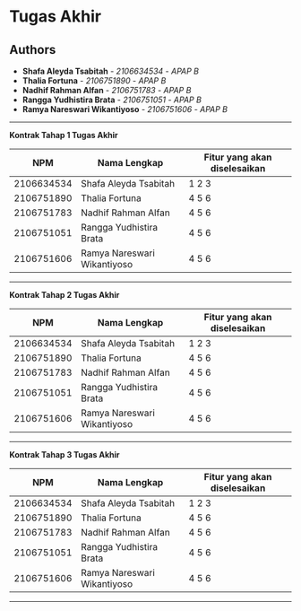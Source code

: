 # Tugas Akhir
## Authors
* **Shafa Aleyda Tsabitah** - *2106634534* - *APAP B*	
* **Thalia Fortuna** - *2106751890*	- *APAP B*
* **Nadhif Rahman Alfan** - *2106751783* - *APAP B*
* **Rangga Yudhistira Brata** - *2106751051* - *APAP B*
* **Ramya Nareswari Wikantiyoso** - *2106751606* - *APAP B*

---
**Kontrak Tahap 1 Tugas Akhir**

| NPM | Nama Lengkap | Fitur yang akan diselesaikan  |
| ----------| --- | ---------- | 
| 2106634534 | Shafa Aleyda Tsabitah | 1 2 3 |
| 2106751890 | Thalia Fortuna | 4 5 6 |
| 2106751783 | Nadhif Rahman Alfan | 4 5 6 |
| 2106751051 | Rangga Yudhistira Brata | 4 5 6 |
| 2106751606 | Ramya Nareswari Wikantiyoso | 4 5 6 |
---
**Kontrak Tahap 2 Tugas Akhir**

| NPM | Nama Lengkap | Fitur yang akan diselesaikan  |
| ----------| --- | ---------- | 
| 2106634534 | Shafa Aleyda Tsabitah | 1 2 3 |
| 2106751890 | Thalia Fortuna | 4 5 6 |
| 2106751783 | Nadhif Rahman Alfan | 4 5 6 |
| 2106751051 | Rangga Yudhistira Brata | 4 5 6 |
| 2106751606 | Ramya Nareswari Wikantiyoso | 4 5 6 |
---
**Kontrak Tahap 3 Tugas Akhir**

| NPM | Nama Lengkap | Fitur yang akan diselesaikan  |
| ----------| --- | ---------- | 
| 2106634534 | Shafa Aleyda Tsabitah | 1 2 3 |
| 2106751890 | Thalia Fortuna | 4 5 6 |
| 2106751783 | Nadhif Rahman Alfan | 4 5 6 |
| 2106751051 | Rangga Yudhistira Brata | 4 5 6 |
| 2106751606 | Ramya Nareswari Wikantiyoso | 4 5 6 |
---